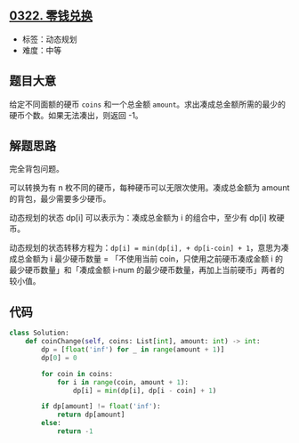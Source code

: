 ## [0322. 零钱兑换](https://leetcode-cn.com/problems/coin-change/)

- 标签：动态规划
- 难度：中等

## 题目大意

给定不同面额的硬币 `coins` 和一个总金额 `amount`。求出凑成总金额所需的最少的硬币个数。如果无法凑出，则返回 -1。

## 解题思路

完全背包问题。

可以转换为有 n 枚不同的硬币，每种硬币可以无限次使用。凑成总金额为 amount 的背包，最少需要多少硬币。

动态规划的状态 dp[i] 可以表示为：凑成总金额为 i 的组合中，至少有 dp[i] 枚硬币。

动态规划的状态转移方程为：`dp[i] = min(dp[i], + dp[i-coin] + 1`，意思为凑成总金额为 i 最少硬币数量 = 「不使用当前 coin，只使用之前硬币凑成金额 i 的最少硬币数量」和「凑成金额 i-num 的最少硬币数量，再加上当前硬币」两者的较小值。

## 代码

```Python
class Solution:
    def coinChange(self, coins: List[int], amount: int) -> int:
        dp = [float('inf') for _ in range(amount + 1)]
        dp[0] = 0

        for coin in coins:
            for i in range(coin, amount + 1):
                dp[i] = min(dp[i], dp[i - coin] + 1)

        if dp[amount] != float('inf'):
            return dp[amount]
        else:
            return -1
```

